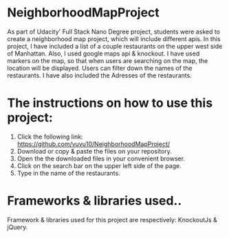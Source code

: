 # NeighborhoodMapProject
As part of Udacity' Full Stack Nano Degree project, students were asked to create a neighborhood map project, which will include different apis.
In this project, I have included a list of a couple restaurants on the upper west side of Manhattan. Also, I used google maps api & knockout. I have used markers on the map, so that when users are searching on the map, the location will be displayed.
Users can filter down the names of the restaurants.
I have also included the Adresses of the restaurants.

#  The instructions on how to use this project:
1. Click the following link: https://github.com/vuvu10/NeighborhoodMapProject/
2.  Download or copy & paste the files on your repository.
3. Open the the downloaded files in your convenient browser.
4. Click on the search bar on the upper left side of the page.
5. Type in the name of the restaurants.

# Frameworks & libraries used..
Framework & libraries used for this project are respectively: KnockoutJs & jQuery.
